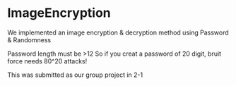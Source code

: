 # ImageEncryption
We implemented an image encryption &amp; decryption method using Password &amp; Randomness

Password length must be >12
So if you creat a password of 20 digit, bruit force needs 80^20 attacks!

This was submitted as our group project in 2-1 
